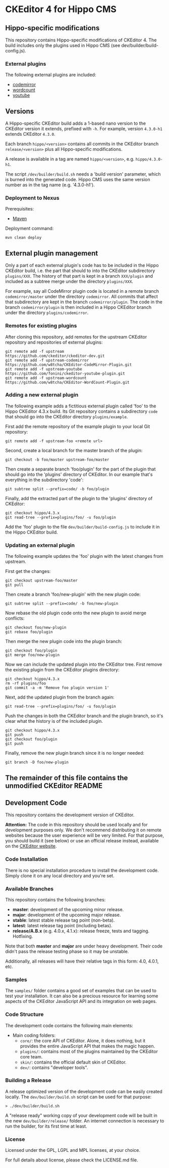 CKEditor 4 for Hippo CMS
========================

## Hippo-specific modifications

This repository contains Hippo-specific modifications of CKEditor 4.
The build includes only the plugins used in Hippo CMS (see dev/builder/build-config.js).

### External plugins

The following external plugins are included:

  - [codemirror](https://github.com/w8tcha/CKEditor-CodeMirror-Plugin)
  - [wordcount](https://github.com/w8tcha/CKEditor-WordCount-Plugin)
  - [youtube](https://github.com/fonini/ckeditor-youtube-plugin)

## Versions

A Hippo-specific CKEditor build adds a 1-based nano version to the CKEditor version it extends, prefixed with `-h`.
For example, version `4.3.0-h1` extends CKEditor `4.3.0`.

Each branch `hippo/<version>` contains all commits in the CKEditor branch `release/<version>`
plus all Hippo-specific modifications.

A release is available in a tag are named `hippo/<version>`, e.g. `hippo/4.3.0-h1`.

The script `/dev/builder/build.sh` needs a 'build version' parameter, which is burned into the generated code.
Hippo CMS uses the same version number as in the tag name (e.g. '4.3.0-h1').

### Deployment to Nexus

Prerequisites:

  - [Maven](http://maven.apache.org/)

Deployment command:

    mvn clean deploy

## External plugin management

Only a part of each external plugin's code has to be included in the Hippo CKEditor build,
i.e. the part that should to into the CKEditor subdirectory `plugins/XXX`. The history of that
part is kept in a branch `XXX/plugin` and included as a subtree merge under the directory `plugins/XXX`.

For example, say all CodeMirror plugin code is located in a remote branch `codemirror/master`
under the directory `codemirror`. All commits that affect that subdirectory are kept
in the branch `codemirror/plugin`. The code in the branch `codemirror/plugin` is then
included in a Hippo CKEditor branch under the directory `plugins/codemirror`.

### Remotes for existing plugins

After cloning this repository, add remotes for the upstream CKEditor repository and repositories
of external plugins:
 
    git remote add -f upstream            https://github.com/ckeditor/ckeditor-dev.git
    git remote add -f upstream-codemirror https://github.com/w8tcha/CKEditor-CodeMirror-Plugin.git
    git remote add -f upstream-youtube    https://github.com/fonini/ckeditor-youtube-plugin.git
    git remote add -f upstream-wordcount  https://github.com/w8tcha/CKEditor-WordCount-Plugin.git

### Adding a new external plugin

The following example adds a fictitious external plugin called 'foo' to the Hippo CKEditor 4.3.x build.
Its Git repository contains a subdirectory `code` that should go into the CKEditor directory `plugins/example`.

First add the remote repository of the example plugin to your local Git repository: 

    git remote add -f upstream-foo <remote url>
  
Second, create a local branch for the master branch of the plugin:     
    
    git checkout -b foo/master upstream-foo/master
    
Then create a separate branch 'foo/plugin' for the part of the plugin that should go into the 
'plugins' directory of CKEditor. In our example that's everything in the subdirectory 'code':

    git subtree split --prefix=code/ -b foo/plugin
    
Finally, add the extracted part of the plugin to the 'plugins' directory of CKEditor:
    
    git checkout hippo/4.3.x
    git read-tree --prefix=plugins/foo/ -u foo/plugin

Add the 'foo' plugin to the file `dev/builder/build-config.js` to include it in the Hippo CKEditor build.

### Updating an external plugin

The following example updates the 'foo' plugin with the latest changes from upstream.

First get the changes: 

    git checkout upstream-foo/master
    git pull
    
Then create a branch 'foo/new-plugin' with the new plugin code: 
    
    git subtree split --prefix=code/ -b foo/new-plugin

Now rebase the old plugin code onto the new plugin to avoid merge conflicts:

    git checkout foo/new-plugin
    git rebase foo/plugin
    
Then merge the new plugin code into the plugin branch:

    git checkout foo/plugin
    git merge foo/new-plugin

Now we can include the updated plugin into the CKEditor tree.
First remove the existing plugin from the CKEditor plugins directory:    
    
    git checkout hippo/4.3.x
    rm -rf plugins/foo
    git commit -a -m 'Remove foo plugin version 1'
    
Next, add the updated plugin from the branch again:
     
    git read-tree --prefix=plugins/foo/ -u foo/plugin
    
Push the changes in both the CKEditor branch and the plugin branch,
so it's clear what the history is of the included plugin.

    git checkout hippo/4.3.x
    git push
    git checkout foo/plugin
    git push

Finally, remove the new plugin branch since it is no longer needed:

    git branch -D foo/new-plugin

## The remainder of this file contains the unmodified CKEditor README

## Development Code

This repository contains the development version of CKEditor.

**Attention:** The code in this repository should be used locally and for
development purposes only. We don't recommend distributing it on remote websites
because the user experience will be very limited. For that purpose, you should
build it (see below) or use an official release instead, available on the
[CKEditor website](http://ckeditor.com).

### Code Installation

There is no special installation procedure to install the development code.
Simply clone it on any local directory and you're set.

### Available Branches

This repository contains the following branches:

  - **master**: development of the upcoming minor release.
  - **major**: development of the upcoming major release.
  - **stable**: latest stable release tag point (non-beta).
  - **latest**: latest release tag point (including betas).
  - **release/A.B.x** (e.g. 4.0.x, 4.1.x): release freeze, tests and tagging.
    Hotfixing.

Note that both **master** and **major** are under heavy development. Their
code didn't pass the release testing phase so it may be unstable.

Additionally, all releases will have their relative tags in this form: 4.0,
4.0.1, etc.

### Samples

The `samples/` folder contains a good set of examples that can be used
to test your installation. It can also be a precious resource for learning
some aspects of the CKEditor JavaScript API and its integration on web pages.

### Code Structure

The development code contains the following main elements:

  - Main coding folders:
    - `core/`: the core API of CKEditor. Alone, it does nothing, but
    it provides the entire JavaScript API that makes the magic happen.
    - `plugins/`: contains most of the plugins maintained by the CKEditor core team.
    - `skin/`: contains the official default skin of CKEditor.
    - `dev/`: contains "developer tools".

### Building a Release

A release optimized version of the development code can be easily created
locally. The `dev/builder/build.sh` script can be used for that purpose:

	> ./dev/builder/build.sh

A "release ready" working copy of your development code will be built in the new
`dev/builder/release/` folder. An internet connection is necessary to run the
builder, for its first time at least.

### License

Licensed under the GPL, LGPL and MPL licenses, at your choice.

For full details about license, please check the LICENSE.md file.
